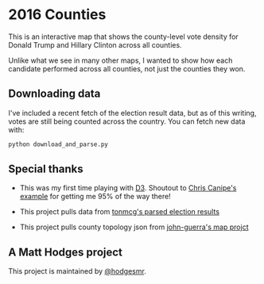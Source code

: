 # 2016 Counties

This is an interactive map that shows the county-level vote density for Donald Trump and Hillary Clinton across all counties.

Unlike what we see in many other maps, I wanted to show how each candidate performed across all counties, not just the counties they won.

## Downloading data

I've included a recent fetch of the election result data, but as of this writing, votes are still being counted across the country. You can fetch new data with:

```sh
python download_and_parse.py
```

## Special thanks

- This was my first time playing with [D3](https://d3js.org/). Shoutout to [Chris Canipe's example](http://bl.ocks.org/chriscanipe/071984bcf482971a94900a01fdb988fa) for getting me 95% of the way there!

- This project pulls data from [tonmcg's parsed election results](https://github.com/tonmcg/County_Level_Election_Results_12-16)

- This project pulls county topology json from [john-guerra's map projct](https://github.com/john-guerra/US_Elections_Results)

## A Matt Hodges project

This project is maintained by [@hodgesmr](http://twitter.com/hodgesmr).

